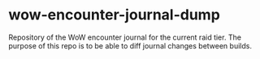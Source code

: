 # wow-encounter-journal-dump

Repository of the WoW encounter journal for the current raid tier. The purpose of this repo is to be able to diff journal changes between builds.

